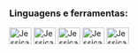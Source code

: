 




<h3 align="left">Linguagens e ferramentas:</h3>
<div style="display: inline_block">
  <img align="center" alt="Jessica-HTML" height="30" width="40" src="https://cdn.jsdelivr.net/gh/devicons/devicon/icons/html5/html5-plain-wordmark.svg">
  <img align="center" alt="Jessica-CSS" height="30" width="40" src="https://cdn.jsdelivr.net/gh/devicons/devicon/icons/css3/css3-plain-wordmark.svg">
  <img align="center" alt="Jessica-JS" height="30" width="40" src="https://cdn.jsdelivr.net/gh/devicons/devicon/icons/javascript/javascript-plain.svg">
  <img align="center" alt="Jessica-JS" height="30" width="40" src="https://cdn.jsdelivr.net/gh/devicons/devicon/icons/bootstrap/bootstrap-plain.svg">
  <img align="center" alt="Jessica-JS" height="30" width="40" src="https://cdn.jsdelivr.net/gh/devicons/devicon/icons/typescript/typescript-plain.svg">
</div>
